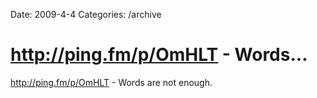 Date: 2009-4-4
Categories: /archive

# http://ping.fm/p/OmHLT - Words...

<a href="http://ping.fm/p/OmHLT" rel="nofollow">http://ping.fm/p/OmHLT</a> - Words are not enough.
